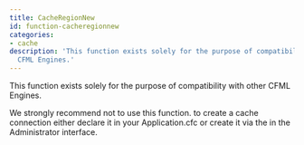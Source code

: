 ```yaml
---
title: CacheRegionNew
id: function-cacheregionnew
categories:
- cache
description: 'This function exists solely for the purpose of compatibility with other
  CFML Engines.'
---
```


This function exists solely for the purpose of compatibility with other CFML Engines.

We strongly recommend not to use this function. to create a cache connection either declare it in your Application.cfc or create it via the in the Administrator interface.
